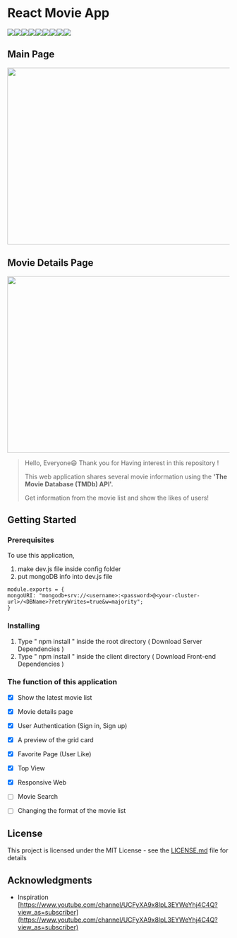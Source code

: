 # React Movie App 

<img  src="https://img.shields.io/badge/react-61DAFB?style=for-the-badge&logo=react&logoColor=black"><img  src="https://img.shields.io/badge/Redux-764ABC?style=for-the-badge&logo=Redux&logoColor=white"><img  src="https://img.shields.io/badge/javascript-F7DF1E?style=for-the-badge&logo=Javascript&logoColor=black"><img  src="https://img.shields.io/badge/html-E34F26?style=for-the-badge&logo=html5&logoColor=white"><img  src="https://img.shields.io/badge/css-1572B6?style=for-the-badge&logo=css3&logoColor=white"><img  src="https://img.shields.io/badge/AntDesign-0170FE?style=for-the-badge&logo=AntDesign&logoColor=white"><img  src="https://img.shields.io/badge/node.js-339933?style=for-the-badge&logo=node.js&logoColor=white"><img  src="https://img.shields.io/badge/express-000000?style=for-the-badge&logo=express&logoColor=white"><img  src="https://img.shields.io/badge/MongoDB-47A248?style=for-the-badge&logo=MongoDB&logoColor=white">  

## Main Page
<img src="https://user-images.githubusercontent.com/52925972/150105703-95c1c50b-6155-419b-aa71-7bce2a664ad0.png" width="700" height="400">

## Movie Details Page
<img src="https://user-images.githubusercontent.com/52925972/150105864-6324854a-8627-4e6f-bc8b-36fec48feb57.PNG" width="700" height="400">




>Hello, Everyone😄 Thank you for Having interest in this repository !
>
>This web application shares several movie information using the __'The Movie Database (TMDb) API'.__
>
>Get information from the movie list and show the likes of users!


## Getting Started


### Prerequisites

To use this application,

1. make dev.js file inside config folder
2. put mongoDB info into dev.js file
```
module.exports = {
mongoURI: "mongodb+srv://<username>:<password>@<your-cluster-url>/<DBName>?retryWrites=true&w=majority";
}
```


### Installing 


1.  Type " npm install " inside the root directory ( Download Server Dependencies )
2.  Type " npm install " inside the client directory ( Download Front-end Dependencies )


### The function of this application
- [x] Show the latest movie list
- [x] Movie details page
- [x] User Authentication (Sign in, Sign up)
- [x] A preview of the grid card
- [x] Favorite Page (User Like)
- [x] Top View
- [x] Responsive Web
- [ ] Movie Search  
- [ ] Changing the format of the movie list
  

## License 

This project is licensed under the MIT License - see the [LICENSE.md](https://github.com/ljg0230/MovieApp/blob/main/LICENSE.md) file for details 


## Acknowledgments

* Inspiration 
[https://www.youtube.com/channel/UCFyXA9x8lpL3EYWeYhj4C4Q?view_as=subscriber](https://www.youtube.com/channel/UCFyXA9x8lpL3EYWeYhj4C4Q?view_as=subscriber)
